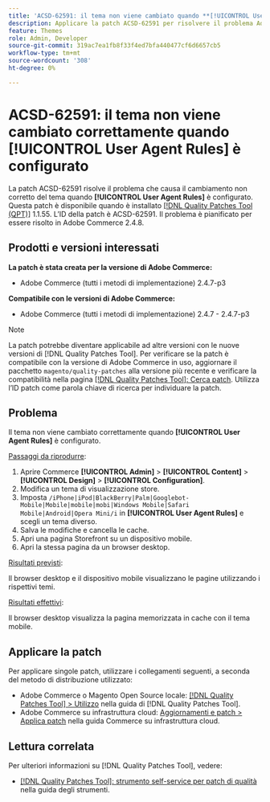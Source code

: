 ```yaml
---
title: 'ACSD-62591: il tema non viene cambiato quando **[!UICONTROL User Agent Rules]** è configurato'
description: Applicare la patch ACSD-62591 per risolvere il problema Adobe Commerce in cui il tema non viene cambiato correttamente quando **[!UICONTROL User Agent Rules]** sono configurati.
feature: Themes
role: Admin, Developer
source-git-commit: 319ac7ea1fb8f33f4ed7bfa440477cf6d6657cb5
workflow-type: tm+mt
source-wordcount: '308'
ht-degree: 0%

---
```



# ACSD-62591: il tema non viene cambiato correttamente quando [!UICONTROL User Agent Rules] è configurato

La patch ACSD-62591 risolve il problema che causa il cambiamento non corretto del tema quando **[!UICONTROL User Agent Rules]** è configurato. Questa patch è disponibile quando è installato [[!DNL Quality Patches Tool (QPT)]](https://experienceleague.adobe.com/help/tools/quality-patches-tool/quality-patches-tool-to-self-serve-quality-patches.md) 1.1.55. L’ID della patch è ACSD-62591. Il problema è pianificato per essere risolto in Adobe Commerce 2.4.8.

## Prodotti e versioni interessati

**La patch è stata creata per la versione di Adobe Commerce:**
* Adobe Commerce (tutti i metodi di implementazione) 2.4.7-p3

**Compatibile con le versioni di Adobe Commerce:**
* Adobe Commerce (tutti i metodi di implementazione) 2.4.7 - 2.4.7-p3

>[!NOTE]
>
>La patch potrebbe diventare applicabile ad altre versioni con le nuove versioni di [!DNL Quality Patches Tool]. Per verificare se la patch è compatibile con la versione di Adobe Commerce in uso, aggiornare il pacchetto `magento/quality-patches` alla versione più recente e verificare la compatibilità nella pagina [[!DNL Quality Patches Tool]: Cerca patch](https://experienceleague.adobe.com/tools/commerce-quality-patches/index.html). Utilizza l’ID patch come parola chiave di ricerca per individuare la patch.

## Problema

Il tema non viene cambiato correttamente quando **[!UICONTROL User Agent Rules]** è configurato.

<u>Passaggi da riprodurre</u>:

1. Aprire Commerce **[!UICONTROL Admin]** > **[!UICONTROL Content]** > **[!UICONTROL Design]** > **[!UICONTROL Configuration]**.
1. Modifica un tema di visualizzazione store.
1. Imposta `/iPhone|iPod|BlackBerry|Palm|Googlebot-Mobile|Mobile|mobile|mobi|Windows Mobile|Safari Mobile|Android|Opera Mini/i` in **[!UICONTROL User Agent Rules]** e scegli un tema diverso.
1. Salva le modifiche e cancella le cache.
1. Apri una pagina Storefront su un dispositivo mobile.
1. Apri la stessa pagina da un browser desktop.

<u>Risultati previsti</u>:

Il browser desktop e il dispositivo mobile visualizzano le pagine utilizzando i rispettivi temi.

<u>Risultati effettivi</u>:

Il browser desktop visualizza la pagina memorizzata in cache con il tema mobile.

## Applicare la patch

Per applicare singole patch, utilizzare i collegamenti seguenti, a seconda del metodo di distribuzione utilizzato:

* Adobe Commerce o Magento Open Source locale: [[!DNL Quality Patches Tool] > Utilizzo](/help/tools/quality-patches-tool/usage.md) nella guida di [!DNL Quality Patches Tool].
* Adobe Commerce su infrastruttura cloud: [Aggiornamenti e patch > Applica patch](https://experienceleague.adobe.com/docs/commerce-cloud-service/user-guide/develop/upgrade/apply-patches.html) nella guida Commerce su infrastruttura cloud.


## Lettura correlata

Per ulteriori informazioni su [!DNL Quality Patches Tool], vedere:

* [[!DNL Quality Patches Tool]: strumento self-service per patch di qualità](/help/tools/quality-patches-tool/quality-patches-tool-to-self-serve-quality-patches.md) nella guida degli strumenti.
